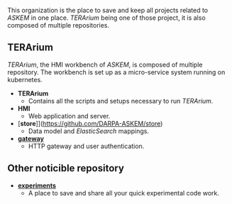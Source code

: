 This organization is the place to save and keep all projects related to _ASKEM_
in one place. _TERArium_ being one of those project, it is also composed of
multiple repositories.

## TERArium

_TERArium_, the HMI workbench of _ASKEM_, is composed of multiple repository.
The workbench is set up as a micro-service system running on kubernetes.

* __TERArium__
  * Contains all the scripts and setups necessary to run _TERArium_.
* __HMI__
  * Web application and server.
* [__store__]](https://github.com/DARPA-ASKEM/store)
  * Data model and _ElasticSearch_ mappings.
* [__gateway__](https://github.com/DARPA-ASKEM/gateway)
  * HTTP gateway and user authentication.

## Other noticible repository

* [__experiments__](https://github.com/DARPA-ASKEM/experiments)
  * A place to save and share all your quick experimental code work.
